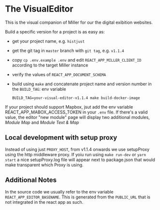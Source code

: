 # The VisualEditor
This is the visual companion of Miller for our the digital exibition websites.

Build a specific version for a project is as easy as:

- get your project name, e.g. `histjust`
- get the git tag in `master` branch with `git tag`, e.g. `v1.1.4`
- copy `cp .env.example .env` and edit `REACT_APP_MILLER_CLIENT_ID` according to the target Miller instance
- verify the values of `REACT_APP_DOCUMENT_SCHEMA`
- build using `make` and concatenate project name and version number in the `BUILD_TAG`: env variable

    ```
    BUILD_TAG=your-visual-editor-v1.1.4 make build-docker-image
    ```

If your project should support Mapbox, jsut add the env variable
REACT_APP_MABOX_ACCESS_TOKEN in your `.env` file. If there's a valid value,
the editor "new module" page will display two additional modules, *Module Map* and *Module Text & Map*

## Local development with setup proxy

Instead of using just `PROXY_HOST`, from v1.1.4 onwards we use setupProxy using the http middleware proxy.
If yoiu run using `make run-dev` or `yarn start` a nice setupProxy.log file will appear next to package.json
that would make transparent which Proxy is using.

## Additional Notes

In the source code we usually refer to the env variable `REACT_APP_EDITOR_BASENAME`.
This is generated from the `PUBLIC_URL` that is not integrated in the react app as such.
